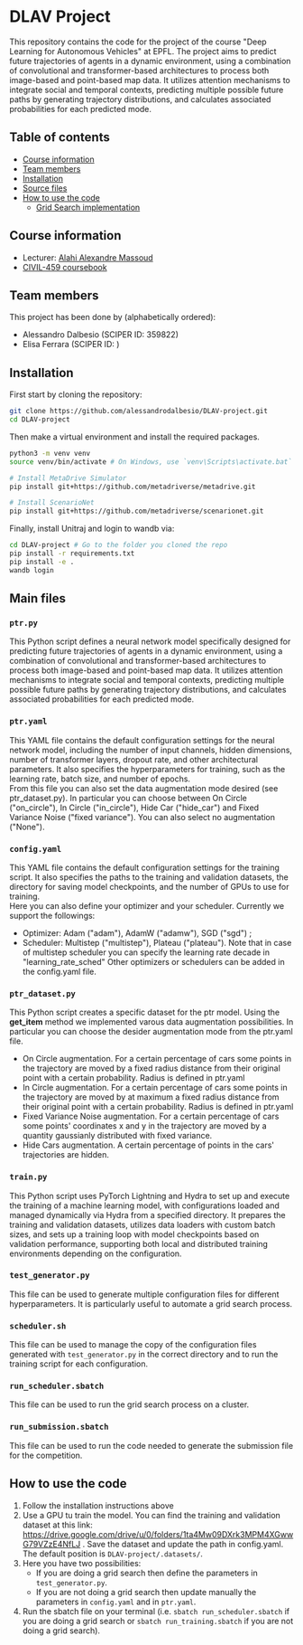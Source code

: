 # DLAV Project

This repository contains the code for the project of the course "Deep Learning for Autonomous Vehicles" at EPFL. The project aims to predict future trajectories of agents in a dynamic environment, using a combination of convolutional and transformer-based architectures to process both image-based and point-based map data. It utilizes attention mechanisms to integrate social and temporal contexts, predicting multiple possible future paths by generating trajectory distributions, and calculates associated probabilities for each predicted mode.

## Table of contents
* [Course information](#course-information)
* [Team members](#team-members)
* [Installation](#installation)
* [Source files](#source-files)
* [How to use the code](#how-to-use-the-code)
  * [Grid Search implementation](#grid-search-implementation)

## Course information
* Lecturer: [Alahi Alexandre Massoud][jpt]
* [CIVIL-459 coursebook][coursebook]

[jpt]: https://people.epfl.ch/129343
[coursebook]: https://edu.epfl.ch/coursebook/en/deep-learning-for-autonomous-vehicles-CIVIL-459

## Team members
This project has been done by (alphabetically ordered):
- Alessandro Dalbesio (SCIPER ID: 359822)
- Elisa Ferrara (SCIPER ID: )

## Installation

First start by cloning the repository:
```bash
git clone https://github.com/alessandrodalbesio/DLAV-project.git
cd DLAV-project
```

Then make a virtual environment and install the required packages. 
```bash
python3 -m venv venv
source venv/bin/activate # On Windows, use `venv\Scripts\activate.bat` instead

# Install MetaDrive Simulator
pip install git+https://github.com/metadriverse/metadrive.git

# Install ScenarioNet
pip install git+https://github.com/metadriverse/scenarionet.git

```

Finally, install Unitraj and login to wandb via:
```bash
cd DLAV-project # Go to the folder you cloned the repo
pip install -r requirements.txt
pip install -e .
wandb login
```

## Main files
### `ptr.py`
This Python script defines a neural network model specifically designed for predicting future trajectories of agents in a dynamic environment, using a combination of convolutional and transformer-based architectures to process both image-based and point-based map data. It utilizes attention mechanisms to integrate social and temporal contexts, predicting multiple possible future paths by generating trajectory distributions, and calculates associated probabilities for each predicted mode.
### `ptr.yaml`
This YAML file contains the default configuration settings for the neural network model, including the number of input channels, hidden dimensions, number of transformer layers, dropout rate, and other architectural parameters. It also specifies the hyperparameters for training, such as the learning rate, batch size, and number of epochs. <br>
From this file you can also set the data augmentation mode desired (see ptr_dataset.py). In particular you can choose between On Circle ("on_circle"), In Circle ("in_circle"), Hide Car ("hide_car") and Fixed Variance Noise ("fixed variance"). You can also select no augmentation ("None").
### `config.yaml`
This YAML file contains the default configuration settings for the training script. It also specifies the paths to the training and validation datasets, the directory for saving model checkpoints, and the number of GPUs to use for training. <br>
Here you can also define your optimizer and your scheduler. Currently we support the followings: 
- Optimizer: Adam ("adam"), AdamW ("adamw"), SGD ("sgd") ;
- Scheduler: Multistep ("multistep"), Plateau ("plateau").
Note that in case of multistep scheduler you can specify the learning rate decade in "learning_rate_sched"
Other optimizers or schedulers can be added in the config.yaml file.
### `ptr_dataset.py`
This Python script creates a specific dataset for the ptr model. Using the __get_item__ method we implemented varous data augmentation possibilities. In particular you can choose the desider augmentation mode from the ptr.yaml file.
- On Circle augmentation. For a certain percentage of cars some points in the trajectory are moved by a fixed radius distance from their original point with a certain probability. Radius is defined in ptr.yaml
- In Circle augmentation. For a certain percentage of cars some points in the trajectory are moved by at maximum a fixed radius distance from their original point with a certain probability. Radius is defined in ptr.yaml
- Fixed Variance Noise augmentation. For a certain percentage of cars some points' coordinates x and y in the trajectory are moved by a quantity gaussianly distributed with fixed variance. 
- Hide Cars augmentation. A certain percentage of points in the cars' trajectories are hidden.
### `train.py`
This Python script uses PyTorch Lightning and Hydra to set up and execute the training of a machine learning model, with configurations loaded and managed dynamically via Hydra from a specified directory. It prepares the training and validation datasets, utilizes data loaders with custom batch sizes, and sets up a training loop with model checkpoints based on validation performance, supporting both local and distributed training environments depending on the configuration.

### `test_generator.py`
This file can be used to generate multiple configuration files for different hyperparameters. It is particularly useful to automate a grid search process.
### `scheduler.sh`
This file can be used to manage the copy of the configuration files generated with `test_generator.py` in the correct directory and to run the training script for each configuration.
### `run_scheduler.sbatch`
This file can be used to run the grid search process on a cluster.
### `run_submission.sbatch`
This file can be used to run the code needed to generate the submission file for the competition.



## How to use the code
1) Follow the installation instructions above
2) Use a GPU tu train the model. You can find the training and validation dataset at this link: https://drive.google.com/drive/u/0/folders/1ta4Mw09DXrk3MPM4XGwwG79VZzE4NfLJ . Save the dataset and update the path in config.yaml. The default position is `DLAV-project/.datasets/`.
3) Here you have two possibilities:
    - If you are doing a grid search then define the parameters in `test_generator.py`.
    - If you are not doing a grid search then update manually the parameters in `config.yaml` and in `ptr.yaml`.
4) Run the sbatch file on your terminal (i.e. `sbatch run_scheduler.sbatch` if you are doing a grid search or `sbatch run_training.sbatch` if you are not doing a grid search).





